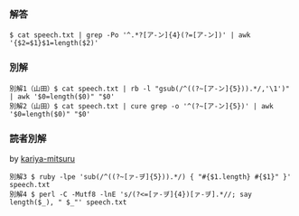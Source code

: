 ### 解答

```
$ cat speech.txt | grep -Po '^.*?[ア-ン]{4}(?=[ア-ン])' | awk '{$2=$1}$1=length($2)'
```

### 別解

```
別解1（山田）$ cat speech.txt | rb -l "gsub(/^((?~[ア-ン]{5})).*/,'\1')" | awk '$0=length($0)" "$0'
別解2（山田）$ cat speech.txt | cure grep -o '^(?~[ア-ン]{5})' | awk '$0=length($0)" "$0'
```

### 読者別解

by [kariya-mitsuru](https://github.com/kariya-mitsuru)

```
別解3 $ ruby -lpe 'sub(/^((?~[ァ-ヺ]{5})).*/) { "#{$1.length} #{$1}" }' speech.txt
別解4 $ perl -C -Mutf8 -lnE 's/(?<=[ァ-ヺ]{4})[ァ-ヺ].*//; say length($_), " $_"' speech.txt
```
